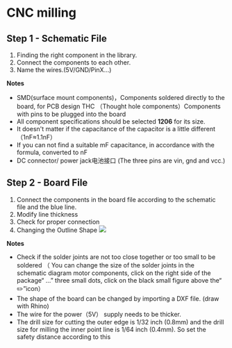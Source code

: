 # CNC milling

## Step 1 - Schematic File
1. Finding the right component in the library.
2. Connect the components to each other.
3. Name the wires.(5V/GND/PinX...)
[](https://github.com/HHY1111/PCB-class-2023/blob/main/05-cncmilling/CNC%20file%20images/SCH_Schematic1_1-P1_2023-10-05.png)

**Notes**

- SMD(surface mount components)，Components soldered directly to the board, for PCB design
  THC （Thought hole components）Components with pins to be plugged into the board
- All component specifications should be selected **1206** for its size.
- It doesn't matter if the capacitance of the capacitor is a little different （1nF≈1.1nF）
- If you can not find a suitable mF capacitance, in accordance with the formula, converted to nF
- DC connector/ power jack电池接口 (The three pins are vin, gnd and vcc.)

## Step 2 - Board File
1. Connect the components in the board file according to the schematic file and the blue line.
2. Modify line thickness
3. Check for proper connection
4. Changing the Outline Shape
![](https://github.com/HHY1111/PCB-class-2023/blob/main/05-cncmilling/CNC%20file%20images/截屏2023-10-05%2022.01.50.png)

**Notes**

- Check if the solder joints are not too close together or too small to be soldered
（ You can change the size of the solder joints in the schematic diagram motor components, click on the right side of the package“ ...” three small dots, click on the black small figure above the“ ✏️”icon）
- The shape of the board can be changed by importing a DXF file. (draw with Rhino)
- The wire for the power（5V） supply needs to be thicker.
- The drill size for cutting the outer edge is 1/32 inch (0.8mm) and the drill size for milling the inner point line is 1/64 inch (0.4mm).
  So set the safety distance according to this

